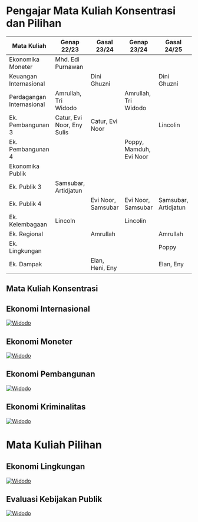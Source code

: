 # Pengajar Mata Kuliah Konsentrasi dan Pilihan
| Mata Kuliah                                | Genap 22/23             | Gasal 23/24       | Genap 23/24          | Gasal 24/25       | Genap 24/25         |
|--------------------------------------------|--------------------------|--------------------|-----------------------|--------------------|----------------------|
| Ekonomika Moneter                          |  Mhd. Edi Purnawan       |                    |                       |                    | Insukindro           |
| Keuangan Internasional                     |                          | Dini Ghuzni        |                       | Dini Ghuzni        |                      |
| Perdagangan Internasional                  | Amrullah, Tri Widodo     |                    | Amrullah, Tri Widodo  |                    |                      |
| Ek. Pembangunan 3                          | Catur, Evi Noor, Eny Sulis | Catur, Evi Noor    |                       | Lincolin            |              |
| Ek. Pembangunan 4                          |                          |                    |  Poppy, Mamduh, Evi Noor|                    | Lincolin           |
| Ekonomika Publik                           |                          |                    |                       |                    |                      |
| Ek. Publik 3                               | Samsubar, Artidjatun     |                    |                       |                    | Samsubar         |
| Ek. Publik 4                               |                          | Evi Noor, Samsubar | Evi Noor, Samsubar | Samsubar, Artidjatun |                      |
| Ek. Kelembagaan                            | Lincoln                 |                    |  Lincolin |                    |                      |
| Ek. Regional                               |                          | Amrullah           |                       | Amrullah           | Amrullah                     |
| Ek. Lingkungan                                 |                          |                    |                       | Poppy    |                      |
| Ek. Dampak                                |                          | Elan, Heni, Eny |                       | Elan, Eny          | Eny, Gumilang        |


## Mata Kuliah Konsentrasi
## Ekonomi Internasional
[![Widodo](http://i3.ytimg.com/vi/kELnXW4jYiU/hqdefault.jpg)](https://www.youtube.com/watch?v=kELnXW4jYiU&t=1195s)

## Ekonomi Moneter
[![Widodo](http://i3.ytimg.com/vi/q2vtP4byZuI/hqdefault.jpg)](https://www.youtube.com/watch?v=q2vtP4byZuI&t=7262s)

## Ekonomi Pembangunan
[![Widodo](http://i3.ytimg.com/vi/ym54uANSLtU/hqdefault.jpg)](https://www.youtube.com/watch?v=ym54uANSLtU&t=922s)

## Ekonomi Kriminalitas
[![Widodo](http://i3.ytimg.com/vi/M3kcNHhf90c/hqdefault.jpg)](https://www.youtube.com/watch?v=lsCxRxNv9t0&t=366s)

# Mata Kuliah Pilihan
## Ekonomi Lingkungan
[![Widodo](http://i3.ytimg.com/vi/lsCxRxNv9t0/hqdefault.jpg)](https://www.youtube.com/watch?v=lsCxRxNv9t0&t=366s)

## Evaluasi Kebijakan Publik
[![Widodo](http://i3.ytimg.com/vi/yGb-GqR0228/hqdefault.jpg)](https://www.youtube.com/watch?v=yGb-GqR0228)
